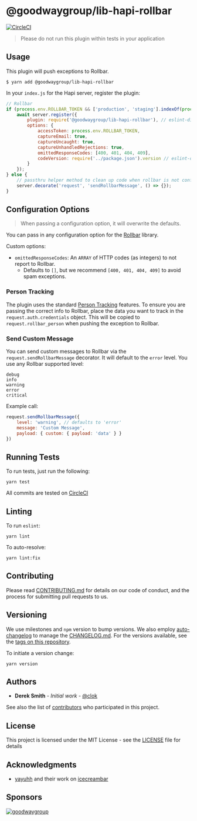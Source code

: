 # @goodwaygroup/lib-hapi-rollbar

[![CircleCI](https://circleci.com/gh/GoodwayGroup/lib-hapi-rollbar.svg?style=svg)](https://circleci.com/gh/GoodwayGroup/lib-hapi-rollbar)

> Please do not run this plugin within tests in your application

## Usage

This plugin will push exceptions to Rollbar.

```
$ yarn add @goodwaygroup/lib-hapi-rollbar
```

In your `index.js` for the Hapi server, register the plugin:

```js
// Rollbar
if (process.env.ROLLBAR_TOKEN && ['production', 'staging'].indexOf(process.env.NODE_ENV) > -1) {
    await server.register({
        plugin: require('@goodwaygroup/lib-hapi-rollbar'), // eslint-disable-line global-require
        options: {
            accessToken: process.env.ROLLBAR_TOKEN,
            captureEmail: true,
            captureUncaught: true,
            captureUnhandledRejections: true,
            omittedResponseCodes: [400, 401, 404, 409],
            codeVersion: require('../package.json').version // eslint-disable-line global-require
        }
    });
} else {
    // passthru helper method to clean up code when rollbar is not configured
    server.decorate('request', 'sendRollbarMessage', () => {});
}
```

## Configuration Options

> When passing a configuration option, it will overwrite the defaults.

You can pass in any configuration option for the [Rollbar](https://github.com/rollbar/rollbar.js) library.

Custom options:

- `omittedResponseCodes`: An `ARRAY` of HTTP codes (as integers) to not report to Rollbar.
    - Defaults to `[]`, but we recommend `[400, 401, 404, 409]` to avoid spam exceptions.

### Person Tracking

The plugin uses the standard [Person Tracking](https://docs.rollbar.com/docs/person-tracking) features. To ensure you are passing the correct info to Rollbar, place the data you want to track in the `request.auth.credentials` object. This will be copied to `request.rollbar_person` when pushing the exception to Rollbar.

### Send Custom Message

You can send custom messages to Rollbar via the `request.sendRollbarMessage` decorator. It will default to the `error` level. You use any Rollbar supported level:

```
debug
info
warning
error
critical
```

Example call:

```js
request.sendRollbarMessage({
    level: 'warning', // defaults to 'error'
    message: 'Custom Message',
    payload: { custom: { payload: 'data' } }
})
```

## Running Tests

To run tests, just run the following:

```
yarn test
```

All commits are tested on [CircleCI](https://circleci.com/gh/GoodwayGroup/workflows/lib-hapi-rollbar)

## Linting

To run `eslint`:

```
yarn lint
```

To auto-resolve:

```
yarn lint:fix
```

## Contributing

Please read [CONTRIBUTING.md](CONTRIBUTING.md) for details on our code of conduct, and the process for submitting pull requests to us.

## Versioning

We use milestones and `npm` version to bump versions. We also employ [auto-changelog](https://www.npmjs.com/package/auto-changelog) to manage the [CHANGELOG.md](CHANGELOG.md). For the versions available, see the [tags on this repository](https://github.com/GoodwayGroup/lib-hapi-rollbar/tags).

To initiate a version change:

```
yarn version
```

## Authors

* **Derek Smith** - *Initial work* - [@clok](https://github.com/clok)

See also the list of [contributors](https://github.com/GoodwayGroup/lib-hapi-rollbar/contributors) who participated in this project.

## License

This project is licensed under the MIT License - see the [LICENSE](LICENSE) file for details

## Acknowledgments

* [yayuhh](https://github.com/yayuhh) and their work on [icecreambar](https://github.com/yayuhh/icecreambar)

## Sponsors

[![goodwaygroup][goodwaygroup]](https://goodwaygroup.com)

[goodwaygroup]: https://s3.amazonaws.com/gw-crs-assets/goodwaygroup/logos/ggLogo_sm.png "Goodway Group"
